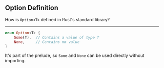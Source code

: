## Option<T> Definition

How is `Option<T>` defined in Rust's standard library?

---

```rust
enum Option<T> {
    Some(T),  // Contains a value of type T
    None,     // Contains no value
}
```

It's part of the prelude, so `Some` and `None` can be used directly without importing.

